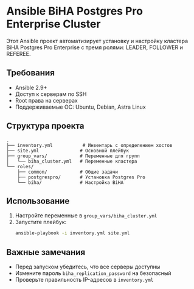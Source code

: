# Ansible BiHA Postgres Pro Enterprise Cluster

Этот Ansible проект автоматизирует установку и настройку кластера BiHA Postgres Pro Enterprise с тремя ролями: LEADER, FOLLOWER и REFEREE.

## Требования

- Ansible 2.9+
- Доступ к серверам по SSH
- Root права на серверах
- Поддерживаемые ОС: Ubuntu, Debian, Astra Linux

## Структура проекта

```
.
├── inventory.yml           # Инвентарь с определением хостов
├── site.yml               # Основной плейбук
├── group_vars/            # Переменные для групп
│   └── biha_cluster.yml   # Переменные кластера
└── roles/
    ├── common/            # Общие задачи
    ├── postgrespro/       # Установка Postgres Pro
    └── biha/              # Настройка BiHA
```

## Использование

1. Настройте переменные в `group_vars/biha_cluster.yml`
2. Запустите плейбук:
   ```bash
   ansible-playbook -i inventory.yml site.yml
   ```

## Важные замечания

- Перед запуском убедитесь, что все серверы доступны
- Измените пароль `biha_replication_password` на безопасный
- Проверьте правильность IP-адресов в `inventory.yml` 